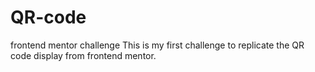 # QR-code
frontend mentor challenge
This is my first challenge to replicate the QR code display from frontend mentor.
